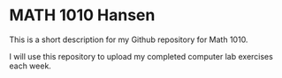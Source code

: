 # MATH 1010 Hansen
This is a short description for my Github repository for Math 1010.

I will use this repository to upload my completed computer lab exercises each week.  
